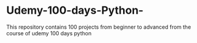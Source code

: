 # Udemy-100-days-Python-
This repository contains 100 projects from beginner to advanced from the course of udemy 100 days python
